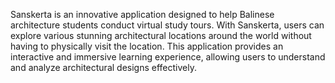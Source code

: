 Sanskerta is an innovative application designed to help Balinese architecture students conduct virtual study tours. With Sanskerta, users can explore various stunning architectural locations around the world without having to physically visit the location. This application provides an interactive and immersive learning experience, allowing users to understand and analyze architectural designs effectively.
